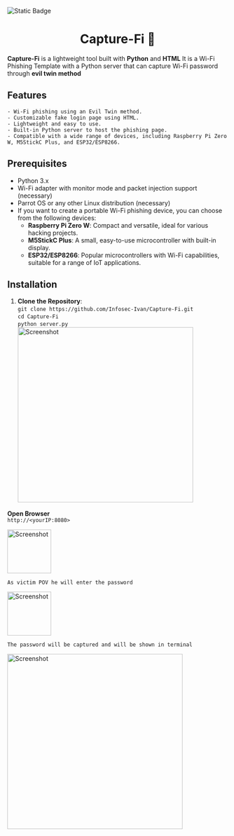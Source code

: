 ![Static Badge](https://img.shields.io/badge/Capture-Fi-black?style=for-the-badge)

<h1 align="center">Capture-Fi 🛜</h1>

**Capture-Fi** is a lightweight tool built with **Python** and **HTML** It is a Wi-Fi Phishing Template with a Python server that can capture Wi-Fi password through **evil twin method**

## Features
```- Wi-Fi phishing using an Evil Twin method.```<br>
```- Customizable fake login page using HTML.```<br>
```- Lightweight and easy to use.```<br>
```- Built-in Python server to host the phishing page.```<br>
```- Compatible with a wide range of devices, including Raspberry Pi Zero W, M5StickC Plus, and ESP32/ESP8266.```

## Prerequisites
- Python 3.x
- Wi-Fi adapter with monitor mode and packet injection support (necessary)
- Parrot OS or any other Linux distribution (necessary)
- If you want to create a portable Wi-Fi phishing device, you can choose from the following devices:
  - **Raspberry Pi Zero W**: Compact and versatile, ideal for various hacking projects.
  - **M5StickC Plus**: A small, easy-to-use microcontroller with built-in display.
  - **ESP32/ESP8266**: Popular microcontrollers with Wi-Fi capabilities, suitable for a range of IoT applications.
  
## Installation

1. **Clone the Repository**:<br>
   ```git clone https://github.com/Infosec-Ivan/Capture-Fi.git```<br>
   ```cd Capture-Fi```<br>
   ```python server.py```<br>
   <img src="https://github.com/Infosec-Ivan/Capture-Fi/blob/main/Screenshot_20240919_203508.png" alt="Screenshot" width="400"/>

**Open Browser**<br>
`http://<yourIP:8080>`

<img src="https://github.com/Infosec-Ivan/Capture-Fi/blob/main/IMG_20240919_204551.JPG" alt="Screenshot" width="100"/>

```As victim POV he will enter the password```

<img src="https://github.com/Infosec-Ivan/Capture-Fi/blob/main/IMG_20240919_204540.JPG" alt="Screenshot" width="100"/>

```The password will be captured and will be shown in terminal```

<img src="https://github.com/Infosec-Ivan/Capture-Fi/blob/main/Screenshot_20240919_204327.png" alt="Screenshot" width="400"/>
